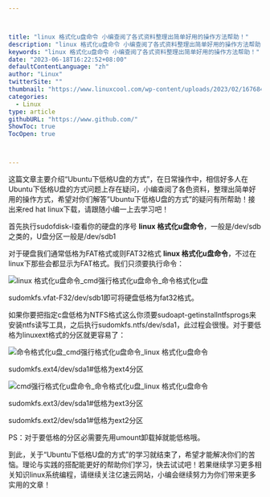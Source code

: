 ```yaml
---



title: "linux 格式化u盘命令 小编查阅了各式资料整理出简单好用的操作方法帮助！"
description: "linux 格式化u盘命令 小编查阅了各式资料整理出简单好用的操作方法帮助！"
keywords: "linux 格式化u盘命令 小编查阅了各式资料整理出简单好用的操作方法帮助！"
date: "2023-06-18T16:22:52+08:00"
defaultContentLanguage: "zh"
author: "Linux"
twitterSite: ""
thumbnail: "https://www.linuxcool.com/wp-content/uploads/2023/02/1676844310551_0.jpg"
categories:
  - Linux
type: article
githubURL: "https://www.github.com/"
ShowToc: true
TocOpen: true



---
```


这篇文章主要介绍“Ubuntu下低格U盘的方式”，在日常操作中，相信好多人在Ubuntu下低格U盘的方式问题上存在疑问，小编查阅了各色资料，整理出简单好用的操作方式，希望对你们解答”Ubuntu下低格U盘的方式”的疑问有所帮助！接出来red hat linux下载，请跟随小编一上去学习吧！

首先执行sudofdisk-l查看你的硬盘的序号 **linux 格式化u盘命令**，一般是/dev/sdb之类的，U盘分区一般是/dev/sdb1

对于硬盘我们通常低格为FAT格式或则FAT32格式 **linux 格式化u盘命令**，不过在linux下那些会都显示为FAT格式。我们只须要执行命令：

![linux 格式化u盘命令_cmd强行格式化u盘命令_命令格式化u盘](https://www.linuxcool.com/wp-content/uploads/2023/02/1676844310551_0.jpg)

sudomkfs.vfat-F32/dev/sdb1即可将硬盘低格为fat32格式。

如果你要把指定c盘低格为NTFS格式这么你须要sudoapt-getinstallntfsprogs来安装ntfs读写工具，之后执行sudomkfs.ntfs/dev/sda1，此过程会很慢。对于要低格为linuxext格式的分区就更容易了：

![命令格式化u盘_cmd强行格式化u盘命令_linux 格式化u盘命令](https://www.linuxcool.com/wp-content/uploads/2023/02/1676844310551_1.jpg)

sudomkfs.ext4/dev/sda1#低格为ext4分区

![cmd强行格式化u盘命令_命令格式化u盘_linux 格式化u盘命令](https://www.linuxcool.com/wp-content/uploads/2023/02/1676844310551_2.webp)

sudomkfs.ext3/dev/sda1#低格为ext3分区

sudomkfs.ext2/dev/sda1#低格为ext2分区

PS：对于要低格的分区必需要先用umount卸载掉就能低格哦。

到此，关于“Ubuntu下低格U盘的方式”的学习就结束了，希望才能解决你们的苦恼。理论与实践的搭配能更好的帮助你们学习，快去试试吧！若果继续学习更多相关知识linux系统编程，请继续关注亿速云网站，小编会继续努力为你们带来更多实用的文章！